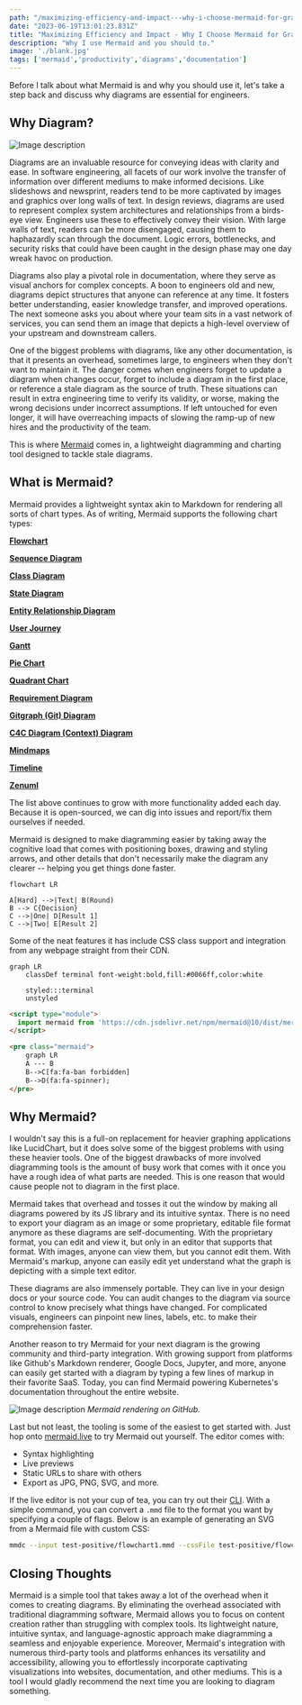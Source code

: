 ```yaml
---
path: "/maximizing-efficiency-and-impact---why-i-choose-mermaid-for-graph-creation"
date: "2023-06-19T13:01:23.831Z"
title: "Maximizing Efficiency and Impact - Why I Choose Mermaid for Graph Creation"
description: "Why I use Mermaid and you should to."
image: './blank.jpg'
tags: ['mermaid','productivity','diagrams','documentation']
---
```


Before I talk about what Mermaid is and why you should use it, let's take a step back and discuss why diagrams are essential for engineers.

## Why Diagram?

![Image description](https://dev-to-uploads.s3.amazonaws.com/uploads/articles/evcuuuar641cak2hmmtr.png)

Diagrams are an invaluable resource for conveying ideas with clarity and ease. In software engineering, all facets of our work involve the transfer of information over different mediums to make informed decisions. Like slideshows and newsprint, readers tend to be more captivated by images and graphics over long walls of text. In design reviews, diagrams are used to represent complex system architectures and relationships from a birds-eye view. Engineers use these to effectively convey their vision. With large walls of text, readers can be more disengaged, causing them to haphazardly scan through the document. Logic errors, bottlenecks, and security risks that could have been caught in the design phase may one day wreak havoc on production.

Diagrams also play a pivotal role in documentation, where they serve as visual anchors for complex concepts. A boon to engineers old and new, diagrams depict structures that anyone can reference at any time. It fosters better understanding, easier knowledge transfer, and improved operations. The next someone asks you about where your team sits in a vast network of services, you can send them an image that depicts a high-level overview of your upstream and downstream callers.

One of the biggest problems with diagrams, like any other documentation, is that it presents an overhead, sometimes large, to engineers when they don't want to maintain it. The danger comes when engineers forget to update a diagram when changes occur, forget to include a diagram in the first place, or reference a stale diagram as the source of truth. These situations can result in extra engineering time to verify its validity, or worse, making the wrong decisions under incorrect assumptions. If left untouched for even longer, it will have overreaching impacts of slowing the ramp-up of new hires and the productivity of the team.

This is where [Mermaid](https://mermaid.js.org/) comes in, a lightweight diagramming and charting tool designed to tackle stale diagrams.

## What is Mermaid?

Mermaid provides a lightweight syntax akin to Markdown for rendering all sorts of chart types. As of writing, Mermaid supports the following chart types:

**[Flowchart](https://mermaid.js.org/syntax/flowchart.html)**

**[Sequence Diagram](https://mermaid.js.org/syntax/sequenceDiagram.html)**

**[Class Diagram](https://mermaid.js.org/syntax/classDiagram.html)**

**[State Diagram](https://mermaid.js.org/syntax/stateDiagram.html)**

**[Entity Relationship Diagram](https://mermaid.js.org/syntax/entityRelationshipDiagram.html)**

**[User Journey](https://mermaid.js.org/syntax/userJourney.html)**

**[Gantt](https://mermaid.js.org/syntax/gantt.html)**

**[Pie Chart](https://mermaid.js.org/syntax/pie.html)**

**[Quadrant Chart](https://mermaid.js.org/syntax/quadrantChart.html)**

**[Requirement Diagram](https://mermaid.js.org/syntax/requirementDiagram.html)**

**[Gitgraph (Git) Diagram](https://mermaid.js.org/syntax/gitgraph.html)** 

**[C4C Diagram (Context) Diagram](https://mermaid.js.org/syntax/c4c.html)** 

**[Mindmaps](https://mermaid.js.org/syntax/mindmap.html)** 

**[Timeline](https://mermaid.js.org/syntax/timeline.html)** 

**[Zenuml](https://mermaid.js.org/syntax/zenuml.html)**

The list above continues to grow with more functionality added each day. Because it is open-sourced, we can dig into issues and report/fix them ourselves if needed.

Mermaid is designed to make diagramming easier by taking away the cognitive load that comes with positioning boxes, drawing and styling arrows, and other details that don't necessarily make the diagram any clearer -- helping you get things done faster.

```mermaid
flowchart LR

A[Hard] -->|Text| B(Round)
B --> C{Decision}
C -->|One| D[Result 1]
C -->|Two| E[Result 2]
```

Some of the neat features it has include CSS class support and integration from any webpage straight from their CDN.

```mermaid
graph LR
    classDef terminal font-weight:bold,fill:#0066ff,color:white

    styled:::terminal
    unstyled
```

```html
<script type="module">
  import mermaid from 'https://cdn.jsdelivr.net/npm/mermaid@10/dist/mermaid.esm.min.mjs';
</script>

<pre class="mermaid">
    graph LR
    A --- B
    B-->C[fa:fa-ban forbidden]
    B-->D(fa:fa-spinner);
</pre>
```

## Why Mermaid?

I wouldn't say this is a full-on replacement for heavier graphing applications like LucidChart, but it does solve some of the biggest problems with using these heavier tools. One of the biggest drawbacks of more involved diagramming tools is the amount of busy work that comes with it once you have a rough idea of what parts are needed. This is one reason that would cause people not to diagram in the first place.

Mermaid takes that overhead and tosses it out the window by making all diagrams powered by its JS library and its intuitive syntax. There is no need to export your diagram as an image or some proprietary, editable file format anymore as these diagrams are self-documenting. With the proprietary format, you can edit and view it, but only in an editor that supports that format. With images, anyone can view them, but you cannot edit them. With Mermaid's markup, anyone can easily edit yet understand what the graph is depicting with a simple text editor. 

These diagrams are also immensely portable. They can live in your design docs or your source code. You can audit changes to the diagram via source control to know precisely what things have changed. For complicated visuals, engineers can pinpoint new lines, labels, etc. to make their comprehension faster.

Another reason to try Mermaid for your next diagram is the growing community and third-party integration. With growing support from platforms like Github's Markdown renderer, Google Docs, Jupyter, and more, anyone can easily get started with a diagram by typing a few lines of markup in their favorite SaaS. Today, you can find Mermaid powering Kubernetes's documentation throughout the entire website.

![Image description](https://dev-to-uploads.s3.amazonaws.com/uploads/articles/g3sv7cfbz53vtioc7y62.png)
_Mermaid rendering on GitHub._


Last but not least, the tooling is some of the easiest to get started with. Just hop onto [mermaid.live](https://mermaid.live) to try Mermaid out yourself. The editor comes with:

- Syntax highlighting
- Live previews
- Static URLs to share with others
- Export as JPG, PNG, SVG, and more.

If the live editor is not your cup of tea, you can try out their [CLI](https://github.com/mermaid-js/mermaid-cli). With a simple command, you can convert a `.mmd` file to the format you want by specifying a couple of flags. Below is an example of generating an SVG from a Mermaid file with custom CSS:

```sh
mmdc --input test-positive/flowchart1.mmd --cssFile test-positive/flowchart1.css -o docs/animated-flowchart.svg
```

## Closing Thoughts

Mermaid is a simple tool that takes away a lot of the overhead when it comes to creating diagrams. By eliminating the overhead associated with traditional diagramming software, Mermaid allows you to focus on content creation rather than struggling with complex tools. Its lightweight nature, intuitive syntax, and language-agnostic approach make diagramming a seamless and enjoyable experience. Moreover, Mermaid's integration with numerous third-party tools and platforms enhances its versatility and accessibility, allowing you to effortlessly incorporate captivating visualizations into websites, documentation, and other mediums. This is a tool I would gladly recommend the next time you are looking to diagram something.
